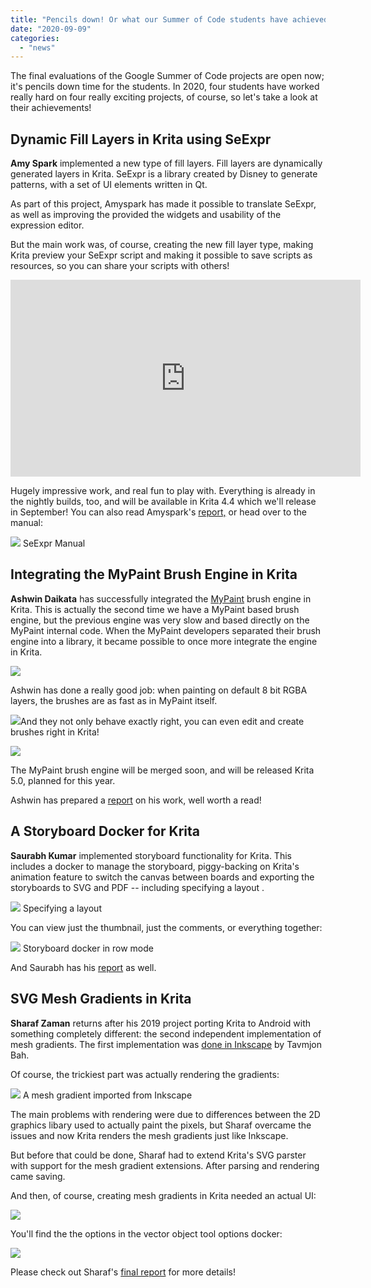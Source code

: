 ```yaml
---
title: "Pencils down! Or what our Summer of Code students have achieved"
date: "2020-09-09"
categories: 
  - "news"
---
```


The final evaluations of the Google Summer of Code projects are open now; it's pencils down time for the students. In 2020, four students have worked really hard on four really exciting projects, of course, so let's take a look at their achievements!

## Dynamic Fill Layers in Krita using SeExpr

**Amy Spark** implemented a new type of fill layers. Fill layers are dynamically generated layers in Krita. SeExpr is a library created by Disney to generate patterns, with a set of UI elements written in Qt.

As part of this project, Amyspark has made it possible to translate SeExpr, as well as improving the provided the widgets and usability of the expression editor.

But the main work was, of course, creating the new fill layer type, making Krita preview your SeExpr script and making it possible to save scripts as resources, so you can share your scripts with others!

<iframe src="https://diode.zone/videos/embed/b441f360-0b94-470a-8365-5a5f44b3a617" width="560" height="315" frameborder="0" sandbox="allow-same-origin allow-scripts allow-popups" allowfullscreen="allowfullscreen" data-mce-fragment="1"></iframe>

Hugely impressive work, and real fun to play with. Everything is already in the nightly builds, too, and will be available in Krita 4.4 which we'll release in September! You can also read Amyspark's [report,](https://community.kde.org/GSoC/2020/StatusReports/LeonardoEmanuelSegovia) or head over to the manual:

[![](/images/posts/2020/1096px-SeExpr_manual_1-1024x840.jpg)](https://docs.krita.org/en/tutorials/seexpr.html) SeExpr Manual

## Integrating the MyPaint Brush Engine in Krita

**Ashwin Daikata** has successfully integrated the [MyPaint](http://mypaint.org/) brush engine in Krita. This is actually the second time we have a MyPaint based brush engine, but the previous engine was very slow and based directly on the MyPaint internal code. When the MyPaint developers separated their brush engine into a library, it became possible to once more integrate the engine in Krita.

[![](/images/posts/2020/Particules_eraser_2.png)](/images/posts/2020/Particules_eraser_2.png)

Ashwin has done a really good job: when painting on default 8 bit RGBA layers, the brushes are as fast as in MyPaint itself.

[![](/images/posts/2020/preset_selector.png)](/images/posts/2020/preset_selector.png)And they not only behave exactly right, you can even edit and create brushes right in Krita!

[![](/images/posts/2020/Preset_editor-1024x568.png)](/images/posts/2020/Preset_editor.png)

The MyPaint brush engine will be merged soon, and will be released Krita 5.0, planned for this year.

Ashwin has prepared a [report](https://community.kde.org/GSoC/2020/StatusReports/AshwinDhakaita) on his work, well worth a read!

## A Storyboard Docker for Krita

**Saurabh Kumar** implemented storyboard functionality for Krita. This includes a docker to manage the storyboard, piggy-backing on Krita's animation feature to switch the canvas between boards and exporting the storyboards to SVG and PDF -- including specifying a layout .

[![](/images/posts/2020/Storyboard_custom_options.png)](/images/posts/2020/Storyboard_custom_options.png) Specifying a layout

You can view just the thumbnail, just the comments, or everything together:

[![](/images/posts/2020/Storyboard_row_mode.png)](/images/posts/2020/Storyboard_row_mode.png) Storyboard docker in row mode

And Saurabh has his [report](https://community.kde.org/GSoC/2020/StatusReports/SaurabhKumar) as well.

## SVG Mesh Gradients in Krita

**Sharaf Zaman** returns after his 2019 project porting Krita to Android with something completely different: the second independent implementation of mesh gradients. The first implementation was [done in Inkscape](http://tavmjong.free.fr/blog/?p=316) by Tavmjon Bah.

Of course, the trickiest part was actually rendering the gradients:

[![](/images/posts/2020/Screenshot_2020-07-23_11-46-06.png)](/images/posts/2020/Screenshot_2020-07-23_11-46-06.png) A mesh gradient imported from Inkscape

The main problems with rendering were due to differences between the 2D graphics libary used to actually paint the pixels, but Sharaf overcame the issues and now Krita renders the mesh gradients just like Inkscape.

But before that could be done, Sharaf had to extend Krita's SVG parster with support for the mesh gradient extensions. After parsing and rendering came saving.

And then, of course, creating mesh gradients in Krita needed an actual UI:

[![](/images/posts/2020/Handles-meshgradient-1024x554.png)](/images/posts/2020/Handles-meshgradient.png)

You'll find the the options in the vector object tool options docker:

![](/images/posts/2020/Tooloptions-meshgradient.png)

Please check out Sharaf's [final report](https://community.kde.org/GSoC/2020/StatusReports/SharafZaman) for more details!
